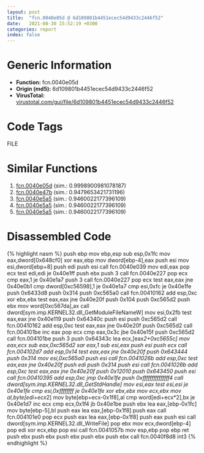 ```yaml
---
layout: post
title:  "fcn.0040e05d @ 6d109801b4451ecec54d9433c2446f52"
date:   2021-08-30 15:52:19 +0300
categories: report
index: false
---
```


# Generic Information
- **Function:** fcn.0040e05d
- **Origin (md5):** 6d109801b4451ecec54d9433c2446f52
- **VirusTotal:** [virustotal.com/gui/file/6d109801b4451ecec54d9433c2446f52][virustotal_ref]

# Code Tags
<span class="tag" id="FILE">FILE</span>


# Similar Functions

1. [fcn.0040e05d][similar_1_ref] (sim.: 0.9998900981078187)
2. [fcn.0040e47b][similar_2_ref] (sim.: 0.9479653421731196)
3. [fcn.0040e5a5][similar_3_ref] (sim.: 0.9460022177396109)
4. [fcn.0040e5a5][similar_4_ref] (sim.: 0.9460022177396109)
5. [fcn.0040e5a5][similar_5_ref] (sim.: 0.9460022177396109)


# Disassembled Code

{% highlight nasm %}
push ebp
mov ebp,esp
sub esp,0x1fc
mov eax,dword[0x648cf0]
xor eax,ebp
mov dword[ebp-4],eax
push esi
mov esi,dword[ebp+8]
push edi
push esi
call fcn.0040e039
mov edi,eax
pop ecx
test edi,edi
je 0x40e1ff
push ebx
push 3
call fcn.0040e227
pop ecx
cmp eax,1
je 0x40e1a7
push 3
call fcn.0040e227
pop ecx
test eax,eax
jne 0x40e0b1
cmp dword[0xc56598],1
je 0x40e1a7
cmp esi,0xfc
je 0x40e1fe
push 0x6433d8
push 0x314
push 0xc565a0
call fcn.00410162
add esp,0xc
xor ebx,ebx
test eax,eax
jne 0x40e20f
push 0x104
push 0xc565d2
push ebx
mov word[0xc567da],ax
call dword[sym.imp.KERNEL32.dll_GetModuleFileNameW]
mov esi,0x2fb
test eax,eax
jne 0x40e119
push 0x64340c
push esi
push 0xc565d2
call fcn.00410162
add esp,0xc
test eax,eax
jne 0x40e20f
push 0xc565d2
call fcn.004101be
inc eax
pop ecx
cmp eax,0x3c
jbe 0x40e15f
push 0xc565d2
call fcn.004101be
push 3
push 0x64343c
lea ecx,[eax*2+0xc5655c]
mov eax,ecx
sub eax,0xc565d2
sar eax,1
sub esi,eax
push esi
push ecx
call fcn.004102d7
add esp,0x14
test eax,eax
jne 0x40e20f
push 0x643444
push 0x314
mov esi,0xc565a0
push esi
call fcn.0041026b
add esp,0xc
test eax,eax
jne 0x40e20f
push edi
push 0x314
push esi
call fcn.0041026b
add esp,0xc
test eax,eax
jne 0x40e20f
push 0x12010
push 0x643450
push esi
call fcn.00410395
add esp,0xc
jmp 0x40e1fe
push 0xfffffffffffffff4
call dword[sym.imp.KERNEL32.dll_GetStdHandle]
mov esi,eax
test esi,esi
je 0x40e1fe
cmp esi,0xffffffff
je 0x40e1fe
xor ebx,ebx
mov ecx,ebx
mov al,byte[edi+ecx*2]
mov byte[ebp+ecx-0x1f8],al
cmp word[edi+ecx*2],bx
je 0x40e1d7
inc ecx
cmp ecx,0x1f4
jb 0x40e1be
push ebx
lea eax,[ebp-0x1fc]
mov byte[ebp-5],bl
push eax
lea eax,[ebp-0x1f8]
push eax
call fcn.004101e0
pop ecx
push eax
lea eax,[ebp-0x1f8]
push eax
push esi
call dword[sym.imp.KERNEL32.dll_WriteFile]
pop ebx
mov ecx,dword[ebp-4]
pop edi
xor ecx,ebp
pop esi
call fcn.0041057b
mov esp,ebp
pop ebp
ret 
push ebx
push ebx
push ebx
push ebx
push ebx
call fcn.0040f8d8
int3 
{% endhighlight %}


[similar_1_ref]: /report/fcn.0040e05d@883dfc165005908f8666e487fe529d8c
[similar_2_ref]: /report/fcn.0040e47b@206d528dd5a0a807366d8afc4b0dd46e
[similar_3_ref]: /report/fcn.0040e5a5@611c38a89d4c34c8de91e651e6e21379
[similar_4_ref]: /report/fcn.0040e5a5@60afddb38f339b96494ffc49b47643e5
[similar_5_ref]: /report/fcn.0040e5a5@d9931aa9e2aa8f7bd7ae2f1864773c9d
[virustotal_ref]: https://www.virustotal.com/gui/file/6d109801b4451ecec54d9433c2446f52